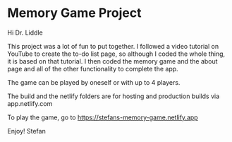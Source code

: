 # Memory Game Project

Hi Dr. Liddle

This project was a lot of fun to put together. I followed a video tutorial on YouTube to create the to-do list page, so although I coded the whole thing, it is based on that tutorial. I then coded the memory game and the about page and all of the other functionality to complete the app. 

The game can be played by oneself or with up to 4 players.

The build and the netlify folders are for hosting and production builds via app.netlify.com

To play the game, go to https://stefans-memory-game.netlify.app

Enjoy!
Stefan

